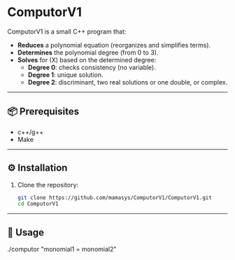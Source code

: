 # ComputorV1

ComputorV1 is a small C++ program that:

- **Reduces** a polynomial equation (reorganizes and simplifies terms).
- **Determines** the polynomial degree (from 0 to 3).
- **Solves** for \(X\) based on the determined degree:
  - **Degree 0**: checks consistency (no variable).
  - **Degree 1**: unique solution.
  - **Degree 2**: discriminant, two real solutions or one double, or complex.
---

## 📦 Prerequisites

- c++/g++
- Make

---

## ⚙️ Installation

1. Clone the repository:  
   ```bash
   git clone https://github.com/mamasys/ComputorV1/ComputorV1.git
   cd ComputorV1

---

## 📝 Usage

./computor "monomial1 = monomial2"
